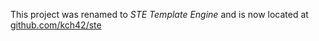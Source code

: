 This project was renamed to *STE Template Engine* and is now located at [github.com/kch42/ste](https://github.com/kch42/ste)
